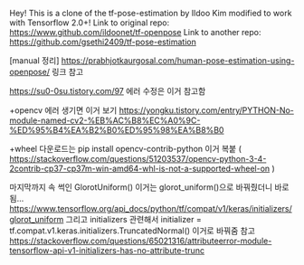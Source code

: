 Hey! This is a clone of the tf-pose-estimation by Ildoo Kim modified to work with Tensorflow 2.0+!
Link to original repo: https://www.github.com/ildoonet/tf-openpose
Link to another repo: https://github.com/gsethi2409/tf-pose-estimation


[manual 정리]
https://prabhjotkaurgosal.com/human-pose-estimation-using-openpose/
링크 참고

https://su0-0su.tistory.com/97
에러 수정은 이거 참고함

+opencv 에러 생기면 이거 보기
https://yongku.tistory.com/entry/PYTHON-No-module-named-cv2-%EB%AC%B8%EC%A0%9C-%ED%95%B4%EA%B2%B0%ED%95%98%EA%B8%B0

+wheel 다운로드는
pip install opencv-contrib-python 
이거 복붙 ( https://stackoverflow.com/questions/51203537/opencv-python-3-4-2contrib-cp37-cp37m-win-amd64-whl-is-not-a-supported-wheel-on )


마지막까지 속 썩인 GlorotUniform() 이거는 glorot_uniform()으로 바꿔줬더니 바로 됨…
https://www.tensorflow.org/api_docs/python/tf/compat/v1/keras/initializers/glorot_uniform
그리고 initializers 관련해서
initializer = tf.compat.v1.keras.initializers.TruncatedNormal()
이거로 바꿔줌
참고
https://stackoverflow.com/questions/65021316/attributeerror-module-tensorflow-api-v1-initializers-has-no-attribute-trunc

